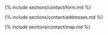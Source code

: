 <section class="contact-area-outer  "  id="contact-us">
      
  {% include sections/contact/form.md %}

  {% include sections/contact/addresses.md %}

  {% include sections/contact/map.md %}
    
</section>
